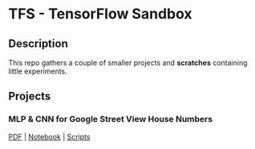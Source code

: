 # TFS - TensorFlow Sandbox 

## Description

This repo gathers a couple of smaller projects and **scratches** containing little experiments.

## Projects

### MLP & CNN for Google Street View House Numbers

[PDF](MLP%20%26%20CNN%20for%20Google%20Street%20View%20House%20Numbers.pdf) |
[Notebook](./MLP%20%26%20CNN%20for%20Google%20Street%20View%20House%20Numbers.ipynb) | 
[Scripts](project_svhn_classification)
